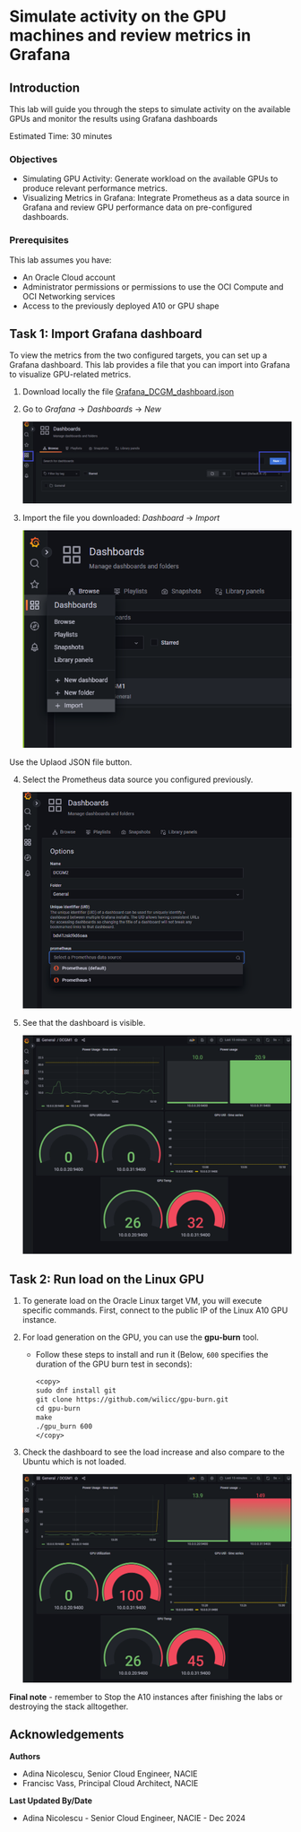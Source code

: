 # Simulate activity on the GPU machines and review metrics in Grafana

## Introduction

This lab will guide you through the steps to simulate activity on the available GPUs and monitor the results using Grafana dashboards

Estimated Time: 30 minutes

### Objectives

* Simulating GPU Activity: Generate workload on the available GPUs to produce relevant performance metrics.
* Visualizing Metrics in Grafana: Integrate Prometheus as a data source in Grafana and review GPU performance data on pre-configured dashboards.

### Prerequisites

This lab assumes you have:

* An Oracle Cloud account
* Administrator permissions or permissions to use the OCI Compute and OCI Networking services
* Access to the previously deployed A10 or GPU shape

## Task 1: Import Grafana dashboard

To view the metrics from the two configured targets, you can set up a Grafana dashboard. This lab provides a file that you can import into Grafana to visualize GPU-related metrics.

1. Download locally the file [Grafana_DCGM_dashboard.json](./../../dcgm_gpu_monitoring/metrics/files/Grafana_DCGM_dashboard.json)

2. Go to _Grafana_ -> _Dashboards_ -> _New_

    ![Grafana new dashboard](./../../dcgm_gpu_monitoring/metrics/images/grafana_new_dashboard.png)

3. Import the file you downloaded: _Dashboard_ -> _Import_

    ![Import Grafana dashboard](./../../dcgm_gpu_monitoring/metrics/images/import_dashboard.png)

Use the Uplaod JSON file button.

4. Select the Prometheus data source you configured previously. 

    ![Select dashboard data source](./../../dcgm_gpu_monitoring/metrics/images/dashboard_data_source.png)

5. See that the dashboard is visible.

    ![Grafana dashboard without load](./../../dcgm_gpu_monitoring/metrics/images/grafana_final_dashboard.png)

## Task 2: Run load on the Linux GPU

1. To generate load on the Oracle Linux target VM, you will execute specific commands. First, connect to the public IP of the Linux A10 GPU instance.

2. For load generation on the GPU, you can use the **gpu-burn** tool. 

    * Follow these steps to install and run it (Below, `600` specifies the duration of the GPU burn test in seconds):

        ```
        <copy>
        sudo dnf install git
        git clone https://github.com/wilicc/gpu-burn.git
        cd gpu-burn
        make
        ./gpu_burn 600
        </copy>
        ```

3. Check the dashboard to see the load increase and also compare to the Ubuntu which is not loaded.

    ![Linux load](./../../dcgm_gpu_monitoring/metrics/images/garafa_linux_power_usage.png)

**Final note** - remember to Stop the A10 instances after finishing the labs or destroying the stack alltogether.

## Acknowledgements

**Authors** 
* Adina Nicolescu, Senior Cloud Engineer, NACIE
* Francisc Vass, Principal Cloud Architect, NACIE

**Last Updated By/Date**
* Adina Nicolescu - Senior Cloud Engineer, NACIE - Dec 2024
